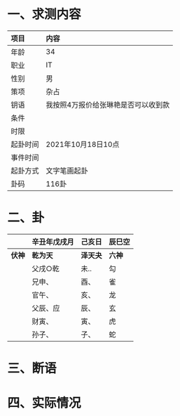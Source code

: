 # 一、求测内容
|项目|内容|
|:-|:-|
|年龄|34|
|职业|IT|
|性别|男|
|策项|杂占|
|钥语|我按照4万报价给张琳艳是否可以收到款|
|条件||
|时限||
|起卦时间|2021年10月18日10点|
|事件时间||
|起卦方式|文字笔画起卦|
|卦码|116卦|

# 二、卦
||辛丑年戊戌月|己亥日|辰巳空|
|:-|:-|:-|:-|
|**伏神**|**乾为天**|**泽天夬**|**六神**|
||父戌○乾|未..|勾|
||兄申、|酉、|雀|
||官午、|亥、|龙|
||父辰、应|辰、|玄|
||财寅、|寅、|虎|
||孙子、|子、|蛇|


# 三、断语

# 四、实际情况